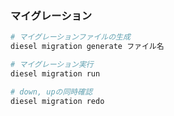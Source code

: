 ### マイグレーション

```sh
# マイグレーションファイルの生成
diesel migration generate ファイル名

# マイグレーション実行
diesel migration run

# down, upの同時確認
diesel migration redo
```
